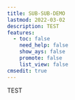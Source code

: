 ```yaml
---
title: SUB-SUB-DEMO
lastmod: 2022-03-02
description: TEST
features:
  - toc: false
    need_help: false
    show_ays: false
    promote: false
    list_view: false
cmsedit: true
---
```

TEST